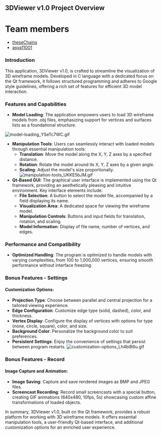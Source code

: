 ## 3DViewer v1.0 Project Overview

# Team members
- [theseChains](https://github.com/theseChains)
- [asya11001](https://github.com/Asya11001)

### Introduction
This application, 3DViewer v1.0, is crafted to streamline the visualization of 3D wireframe models. Developed in C language with a dedicated focus on the Qt framework, it follows structured programming and adheres to Google style guidelines, offering a rich set of features for efficient 3D model interaction.

### Features and Capabilities
- **Model Loading**: The application empowers users to load 3D wireframe models from .obj files, emphasizing support for vertices and surfaces lists as a foundational structure.

![model-loading_YSeTc7WC.gif](dvi/model-loading_YSeTc7WC.gif)

- **Manipulation Tools**: Users can seamlessly interact with loaded models through essential manipulation tools:
    - **Translation**: Move the model along the X, Y, Z axes by a specified distance.
    - **Rotation**: Rotate the model around its X, Y, Z axes by a given angle.
    - **Scaling**: Adjust the model's size proportionally.
![manipulation-tools_UKKE5bJM.gif](dvi/manipulation-tools_UKKE5bJM.gif)
- **Qt-Based GUI**: The graphical user interface is implemented using the Qt framework, providing an aesthetically pleasing and intuitive environment. Key interface elements include:
    - **File Selection**: A button to select the model file, accompanied by a field displaying its name.
    - **Visualization Area**: A dedicated space for viewing the wireframe model.
    - **Manipulation Controls**: Buttons and input fields for translation, rotation, and scaling.
    - **Model Information**: Display of file name, number of vertices, and edges.

### Performance and Compatibility
- **Optimized Handling**: The program is optimized to handle models with varying complexities, from 100 to 1,000,000 vertices, ensuring smooth performance without interface freezing.

### Bonus Features - Settings
#### Customization Options:
- **Projection Type**: Choose between parallel and central projection for a tailored viewing experience.
- **Edge Configuration**: Customize edge type (solid, dashed), color, and thickness.
- **Vertex Display**: Configure the display of vertices with options for type (none, circle, square), color, and size.
- **Background Color**: Personalize the background color to suit preferences.
- **Persistent Settings**: Enjoy the convenience of settings that persist between program restarts.
![customization-options_Lh4blB6u.gif](dvi/customization-options_Lh4blB6u.gif)
### Bonus Features - Record
#### Image Capture and Animation:
- **Image Saving**: Capture and save rendered images as BMP and JPEG files.
- **Screencast Recording**: Record small screencasts with a special button, creating GIF animations (640x480, 10fps, 5s) showcasing custom affine transformations of loaded objects.

In summary, 3DViewer v1.0, built on the Qt framework, provides a robust platform for working with 3D wireframe models. It offers essential manipulation tools, a user-friendly Qt-based interface, and additional customization options for an enriched user experience.
